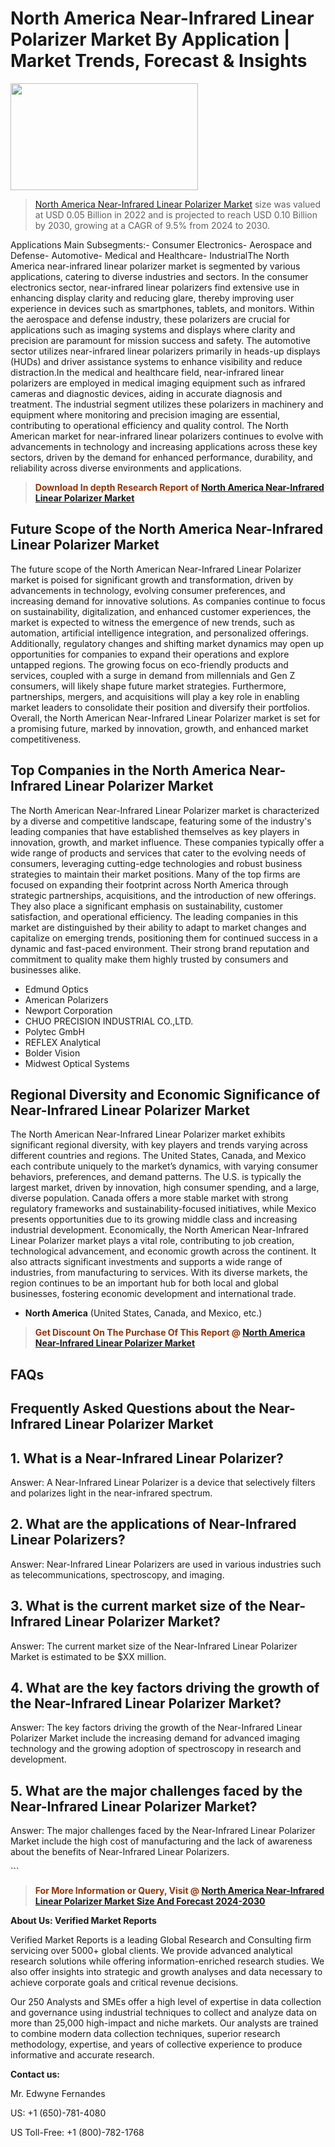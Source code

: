 <p><h1>North America Near-Infrared Linear Polarizer Market By Application | Market Trends, Forecast & Insights</h1><p><img class="aligncenter size-medium wp-image-105565" src="https://ffe5etoiles.com/wp-content/uploads/2025/01/MST7-300x171.png" alt="" width="300" height="171" /></p><blockquote><p><a href="https://www.verifiedmarketreports.com/download-sample/?rid=402878&utm_source=Github-NA&utm_medium=361" target="_blank">North America Near-Infrared Linear Polarizer Market</a> size was valued at USD 0.05 Billion in 2022 and is projected to reach USD 0.10 Billion by 2030, growing at a CAGR of 9.5% from 2024 to 2030.</p></blockquote>Applications Main Subsegments:- Consumer Electronics- Aerospace and Defense- Automotive- Medical and Healthcare- IndustrialThe North America near-infrared linear polarizer market is segmented by various applications, catering to diverse industries and sectors. In the consumer electronics sector, near-infrared linear polarizers find extensive use in enhancing display clarity and reducing glare, thereby improving user experience in devices such as smartphones, tablets, and monitors. Within the aerospace and defense industry, these polarizers are crucial for applications such as imaging systems and displays where clarity and precision are paramount for mission success and safety. The automotive sector utilizes near-infrared linear polarizers primarily in heads-up displays (HUDs) and driver assistance systems to enhance visibility and reduce distraction.In the medical and healthcare field, near-infrared linear polarizers are employed in medical imaging equipment such as infrared cameras and diagnostic devices, aiding in accurate diagnosis and treatment. The industrial segment utilizes these polarizers in machinery and equipment where monitoring and precision imaging are essential, contributing to operational efficiency and quality control. The North American market for near-infrared linear polarizers continues to evolve with advancements in technology and increasing applications across these key sectors, driven by the demand for enhanced performance, durability, and reliability across diverse environments and applications.</p><blockquote><p><span style="color: #993300;"><strong>Download In depth Research Report of <a href="https://www.verifiedmarketreports.com/download-sample/?rid=402878&utm_source=Github-NA&utm_medium=361">North America Near-Infrared Linear Polarizer Market</a></strong></span></p></blockquote><h2>Future Scope of the North America Near-Infrared Linear Polarizer Market</h2><p>The future scope of the North American Near-Infrared Linear Polarizer market is poised for significant growth and transformation, driven by advancements in technology, evolving consumer preferences, and increasing demand for innovative solutions. As companies continue to focus on sustainability, digitalization, and enhanced customer experiences, the market is expected to witness the emergence of new trends, such as automation, artificial intelligence integration, and personalized offerings. Additionally, regulatory changes and shifting market dynamics may open up opportunities for companies to expand their operations and explore untapped regions. The growing focus on eco-friendly products and services, coupled with a surge in demand from millennials and Gen Z consumers, will likely shape future market strategies. Furthermore, partnerships, mergers, and acquisitions will play a key role in enabling market leaders to consolidate their position and diversify their portfolios. Overall, the North American Near-Infrared Linear Polarizer market is set for a promising future, marked by innovation, growth, and enhanced market competitiveness.</p><h2>Top Companies in the North America Near-Infrared Linear Polarizer Market</h2><p>The North American Near-Infrared Linear Polarizer market is characterized by a diverse and competitive landscape, featuring some of the industry's leading companies that have established themselves as key players in innovation, growth, and market influence. These companies typically offer a wide range of products and services that cater to the evolving needs of consumers, leveraging cutting-edge technologies and robust business strategies to maintain their market positions. Many of the top firms are focused on expanding their footprint across North America through strategic partnerships, acquisitions, and the introduction of new offerings. They also place a significant emphasis on sustainability, customer satisfaction, and operational efficiency. The leading companies in this market are distinguished by their ability to adapt to market changes and capitalize on emerging trends, positioning them for continued success in a dynamic and fast-paced environment. Their strong brand reputation and commitment to quality make them highly trusted by consumers and businesses alike.</p><p><ul><li>Edmund Optics </li><li> American Polarizers </li><li> Newport Corporation </li><li> CHUO PRECISION INDUSTRIAL CO.,LTD. </li><li> Polytec GmbH </li><li> REFLEX Analytical </li><li> Bolder Vision </li><li> Midwest Optical Systems</li></ul></p><h2>Regional Diversity and Economic Significance of Near-Infrared Linear Polarizer Market</h2><p>The North American Near-Infrared Linear Polarizer market exhibits significant regional diversity, with key players and trends varying across different countries and regions. The United States, Canada, and Mexico each contribute uniquely to the market’s dynamics, with varying consumer behaviors, preferences, and demand patterns. The U.S. is typically the largest market, driven by innovation, high consumer spending, and a large, diverse population. Canada offers a more stable market with strong regulatory frameworks and sustainability-focused initiatives, while Mexico presents opportunities due to its growing middle class and increasing industrial development. Economically, the North American Near-Infrared Linear Polarizer market plays a vital role, contributing to job creation, technological advancement, and economic growth across the continent. It also attracts significant investments and supports a wide range of industries, from manufacturing to services. With its diverse markets, the region continues to be an important hub for both local and global businesses, fostering economic development and international trade.</p><ul> <li><strong>North America</strong> (United States, Canada, and Mexico, etc.)</li></ul><blockquote><p><span style="color: #993300;"><strong>Get Discount On The Purchase Of This Report @ <a href="https://www.verifiedmarketreports.com/ask-for-discount/?rid=402878&utm_source=Github-NA&utm_medium=361">North America Near-Infrared Linear Polarizer Market</a></strong></span></p></blockquote><h2>FAQs</h2><p> <h2>Frequently Asked Questions about the Near-Infrared Linear Polarizer Market</h1> <h2>1. What is a Near-Infrared Linear Polarizer?</div><div></h2> <p>Answer: A Near-Infrared Linear Polarizer is a device that selectively filters and polarizes light in the near-infrared spectrum.</p> <h2>2. What are the applications of Near-Infrared Linear Polarizers?</div><div></h2> <p>Answer: Near-Infrared Linear Polarizers are used in various industries such as telecommunications, spectroscopy, and imaging.</p> <h2>3. What is the current market size of the Near-Infrared Linear Polarizer Market?</div><div></h2> <p>Answer: The current market size of the Near-Infrared Linear Polarizer Market is estimated to be $XX million.</p> <h2>4. What are the key factors driving the growth of the Near-Infrared Linear Polarizer Market?</div><div></h2> <p>Answer: The key factors driving the growth of the Near-Infrared Linear Polarizer Market include the increasing demand for advanced imaging technology and the growing adoption of spectroscopy in research and development.</p> <h2>5. What are the major challenges faced by the Near-Infrared Linear Polarizer Market?</div><div></h2> <p>Answer: The major challenges faced by the Near-Infrared Linear Polarizer Market include the high cost of manufacturing and the lack of awareness about the benefits of Near-Infrared Linear Polarizers.</p> <!-- Continue with remaining FAQs and answers --> </body></html>```</p><blockquote><p><span style="color: #993300;"><strong>For More Information or Query, Visit @ <a href="https://www.verifiedmarketreports.com/product/near-infrared-linear-polarizer-market/">North America Near-Infrared Linear Polarizer Market Size And Forecast 2024-2030</a></strong></span></p></blockquote><p><strong>About Us: Verified Market Reports</strong></p><p>Verified Market Reports is a leading Global Research and Consulting firm servicing over 5000+ global clients. We provide advanced analytical research solutions while offering information-enriched research studies. We also offer insights into strategic and growth analyses and data necessary to achieve corporate goals and critical revenue decisions.</p><p>Our 250 Analysts and SMEs offer a high level of expertise in data collection and governance using industrial techniques to collect and analyze data on more than 25,000 high-impact and niche markets. Our analysts are trained to combine modern data collection techniques, superior research methodology, expertise, and years of collective experience to produce informative and accurate research.</p><p><strong>Contact us:</strong></p><p>Mr. Edwyne Fernandes</p><p>US: +1 (650)-781-4080</p><p>US Toll-Free: +1 (800)-782-1768</p>
